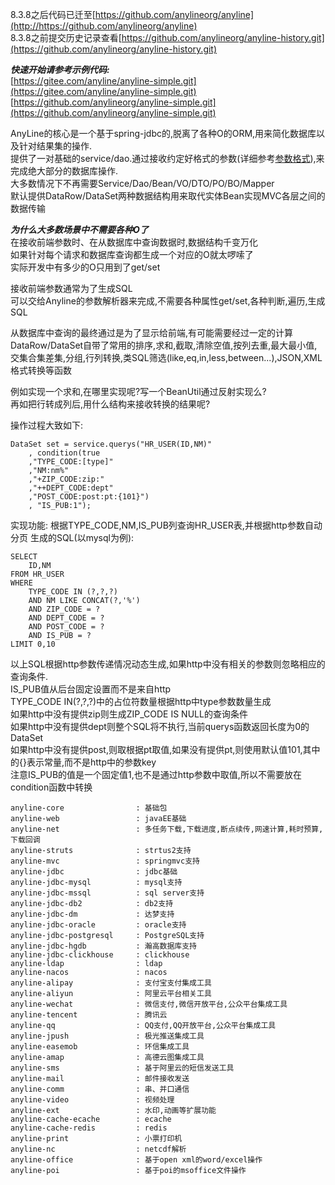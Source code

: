 8.3.8之后代码已迁至[https://github.com/anylineorg/anyline](http://https://github.com/anylineorg/anyline)  
 8.3.8之前提交历史记录查看[https://github.com/anylineorg/anyline-history.git](https://github.com/anylineorg/anyline-history.git)  

***快速开始请参考示例代码:***  
 [https://gitee.com/anyline/anyline-simple.git](https://gitee.com/anyline/anyline-simple.git)  
[https://github.com/anylineorg/anyline-simple.git](https://github.com/anylineorg/anyline-simple.git)  
 

AnyLine的核心是一个基于spring-jdbc的,脱离了各种O的ORM,用来简化数据库以及针对结果集的操作.  
提供了一对基础的service/dao.通过接收约定好格式的参数(详细参考[参数格式]( http://doc.anyline.org/s?id=1059 )),来完成绝大部分的数据库操作.  
大多数情况下不再需要Service/Dao/Bean/VO/DTO/PO/BO/Mapper  
默认提供DataRow/DataSet两种数据结构用来取代实体Bean实现MVC各层之间的数据传输  

***为什么大多数场景中不需要各种O了***  
在接收前端参数时、在从数据库中查询数据时,数据结构千变万化  
如果针对每个请求和数据库查询都生成一个对应的O就太啰嗦了  
实际开发中有多少的O只用到了get/set

接收前端参数通常为了生成SQL  
可以交给Anyline的参数解析器来完成,不需要各种属性get/set,各种判断,遍历,生成SQL

从数据库中查询的最终通过是为了显示给前端,有可能需要经过一定的计算  
DataRow/DataSet自带了常用的排序,求和,截取,清除空值,按列去重,最大最小值,交集合集差集,分组,行列转换,类SQL筛选(like,eq,in,less,between...),JSON,XML格式转换等函数  

例如实现一个求和,在哪里实现呢?写一个BeanUtil通过反射实现么?  
再如把行转成列后,用什么结构来接收转换的结果呢?

操作过程大致如下:  
```
DataSet set = service.querys("HR_USER(ID,NM)"
    , condition(true
    ,"TYPE_CODE:[type]"
    ,"NM:nm%"
    ,"+ZIP_CODE:zip:"
    ,"++DEPT_CODE:dept"
    ,"POST_CODE:post:pt:{101}")
    , "IS_PUB:1");
```
实现功能:
    根据TYPE_CODE,NM,IS_PUB列查询HR_USER表,并根据http参数自动分页
生成的SQL(以mysql为例):

```
SELECT
    ID,NM
FROM HR_USER  
WHERE
    TYPE_CODE IN (?,?,?)  
    AND NM LIKE CONCAT(?,'%')
    AND ZIP_CODE = ?
    AND DEPT_CODE = ?
    AND POST_CODE = ?
    AND IS_PUB = ?
LIMIT 0,10
```
以上SQL根据http参数传递情况动态生成,如果http中没有相关的参数则忽略相应的查询条件.  
IS_PUB值从后台固定设置而不是来自http   
TYPE_CODE IN(?,?,?)中的占位符数量根据http中type参数数量生成  
如果http中没有提供zip则生成ZIP_CODE IS NULL的查询条件  
如果http中没有提供dept则整个SQL将不执行,当前querys函数返回长度为0的DataSet  
如果http中没有提供post,则取根据pt取值,如果没有提供pt,则使用默认值101,其中的{}表示常量,而不是http中的参数key  
注意IS_PUB的值是一个固定值1,也不是通过http参数中取值,所以不需要放在condition函数中转换  


```
anyline-core                : 基础包
anyline-web                 : javaEE基础
anyline-net                 : 多任务下载,下载进度,断点续传,网速计算,耗时预算,下载回调	
anyline-struts              : strtus2支持
anyline-mvc                 : springmvc支持
anyline-jdbc                : jdbc基础
anyline-jdbc-mysql          : mysql支持
anyline-jdbc-mssql          : sql server支持
anyline-jdbc-db2            : db2支持
anyline-jdbc-dm             : 达梦支持
anyline-jdbc-oracle         : oracle支持
anyline-jdbc-postgresql     : PostgreSQL支持
anyline-jdbc-hgdb           : 瀚高数据库支持
anyline-jdbc-clickhouse     : clickhouse
anyline-ldap                : ldap
anyline-nacos               : nacos
anyline-alipay              : 支付宝支付集成工具
anyline-aliyun              : 阿里云平台相关工具
anyline-wechat              : 微信支付,微信开放平台,公众平台集成工具
anyline-tencent             : 腾讯云
anyline-qq                  : QQ支付,QQ开放平台,公众平台集成工具
anyline-jpush               : 极光推送集成工具
anyline-easemob             : 环信集成工具
anyline-amap                : 高德云图集成工具
anyline-sms                 : 基于阿里云的短信发送工具
anyline-mail                : 邮件接收发送
anyline-comm                : 串、并口通信
anyline-video               : 视频处理
anyline-ext                 : 水印,动画等扩展功能
anyline-cache-ecache        : ecache
anyline-cache-redis         : redis
anyline-print               : 小票打印机
anyline-nc                  : netcdf解析
anyline-office              : 基于open xml的word/excel操作
anyline-poi                 : 基于poi的msoffice文件操作
```
